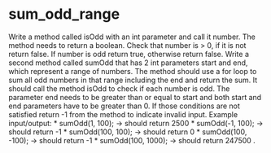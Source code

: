 # sum_odd_range
Write a method called isOdd with an int parameter and call it number. The method needs to return a boolean.  Check that number is > 0, if it is not return false.  If number is odd return true, otherwise  return false.  Write a second method called sumOdd that has 2 int parameters start and end, which represent a range of numbers.  The method should use a for loop to sum all odd numbers  in that range including the end and return the sum.  It should call the method isOdd to check if each number is odd.  The parameter end needs to be greater than or equal to start and both start and end parameters have to be greater than 0.  If those conditions are not satisfied return -1 from the method to indicate invalid input.   Example input/output:  * sumOdd(1, 100); → should return 2500  * sumOdd(-1, 100); →  should return -1  * sumOdd(100, 100); → should return 0  * sumOdd(100, -100); → should return -1  * sumOdd(100, 1000); → should return 247500  .
